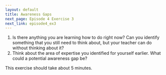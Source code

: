 ```yaml
---
layout: default
title: Awareness Gaps
next_page: Episode 4 Exercise 3
next_link: episode4_ex3
---
```


1. Is there anything you are learning how to do right now? Can you identify something that you still need to think about, but your teacher can do without thinking about it?
1. Think about the area of expertise you identified for yourself earlier. What could a potential awareness gap be?

This exercise should take about 5 minutes.
